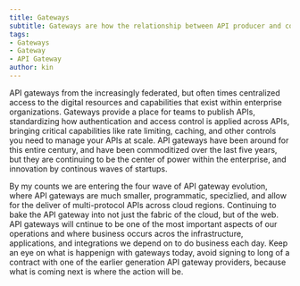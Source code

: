```yaml
---
title: Gateways
subtitle: Gateways are how the relationship between API producer and consumers is managed.
tags:
- Gateways
- Gateway
- API Gateway
author: kin
---
```

API gateways from the increasingly federated, but often times centralized access to the digital resources and capabilities that exist within enterprise organizations. Gateways provide a place for teams to publish APIs, standardizing how authentication and access control is applied across APIs, bringing critical capabilities like rate limiting, caching, and other controls you need to manage your APIs at scale. API gateways have been around for this entire century, and have been commoditized over the last five years, but they are continuing to be the center of power within the enterprise, and innovation by continous waves of startups.

By my counts we are entering the four wave of API gateway evolution, where API gateways are much smaller, programmatic, specizlied, and allow for the deliver of multi-protocol APIs across cloud regions. Continuing to bake the API gateway into not just the fabric of the cloud, but of the web. API gateways will cntinue to be one of the most important aspects of our operations and where business occurs acros the infrastructure, applications, and integrations we depend on to do business each day. Keep an eye on what is happenign with gateways today, avoid signing to long of a contract with one of the earlier generation API gateway providers, because what is coming next is where the action will be.